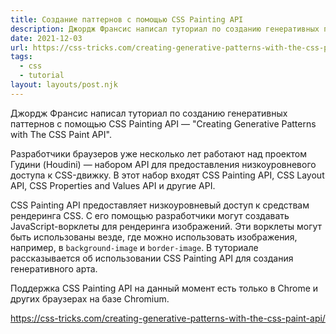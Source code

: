 ```yaml
---
title: Создание паттернов с помощью CSS Painting API
description: Джордж Франсис написал туториал по созданию генеративных паттернов с помощью CSS Painting API
date: 2021-12-03
url: https://css-tricks.com/creating-generative-patterns-with-the-css-paint-api/
tags:
  - css 
  - tutorial
layout: layouts/post.njk
---
```

Джордж Франсис написал туториал по созданию генеративных паттернов с помощью CSS Painting API — "Creating Generative Patterns with The CSS Paint API".

Разработчики браузеров уже несколько лет работают над проектом Гудини (Houdini) — набором API для предоставления низкоуровневого доступа к CSS-движку. В этот набор входят CSS Painting API, CSS Layout API, CSS Properties and Values API и другие API.

CSS Painting API предоставляет низкоуровневый доступ к средствам рендеринга CSS. С его помощью разработчики могут создавать JavaScript-ворклеты для рендеринга изображений. Эти ворклеты могут быть использованы везде, где можно использовать изображения, например, в `background-image` и `border-image`. В туториале рассказывается об использовании CSS Painting API для создания генеративного арта.

Поддержка CSS Painting API на данный момент есть только в Chrome и других браузерах на базе Chromium.

https://css-tricks.com/creating-generative-patterns-with-the-css-paint-api/
